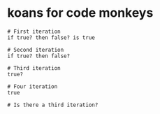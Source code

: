 # koans for code monkeys

```
# First iteration
if true? then false? is true

# Second iteration
if true? then false?

# Third iteration
true?

# Four iteration
true

# Is there a third iteration?
```